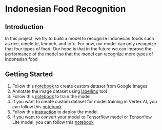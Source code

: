 # Indonesian Food Recognition

## Introduction

In this project, we try to build a model to recognize Indonesian foods such as rice, omelette, tempeh, and tofu. For now, our model can only recognize that four types of food. Our hope is that in the future we can improve the performance of the model so that the model can recognize more types of Indonesian food

## Getting Started

1. Follow this [notebook](https://github.com/abuwildanm/food-recognition/blob/master/Create_Custom_Dataset_From_Google_Images.ipynb) to create custom dataset from Google Images
2. Annotate the image dataset using [labelImg](https://github.com/tzutalin/labelImg) tool
3. Follow this [notebook](https://github.com/abuwildanm/food-recognition/blob/master/Food_Recognition_ML_Model.ipynb) to train the model
4. If you want to create custom dataset for model training in Vertex AI, you can follow this [notebook](https://github.com/abuwildanm/food-recognition/blob/master/Create_Dataset_For_Vertex_AI.ipynb)
5. Follow this [instruction](https://github.com/abuwildanm/food-recognition/tree/master/flask-vm-server) to deploy the model
6. If you want to convert your model to Tensorflow model or Tensorflow Lite model, you can follow this [notebook](https://github.com/abuwildanm/food-recognition/blob/master/Create_Tensorflow_Model_from_YOLO.ipynb)
